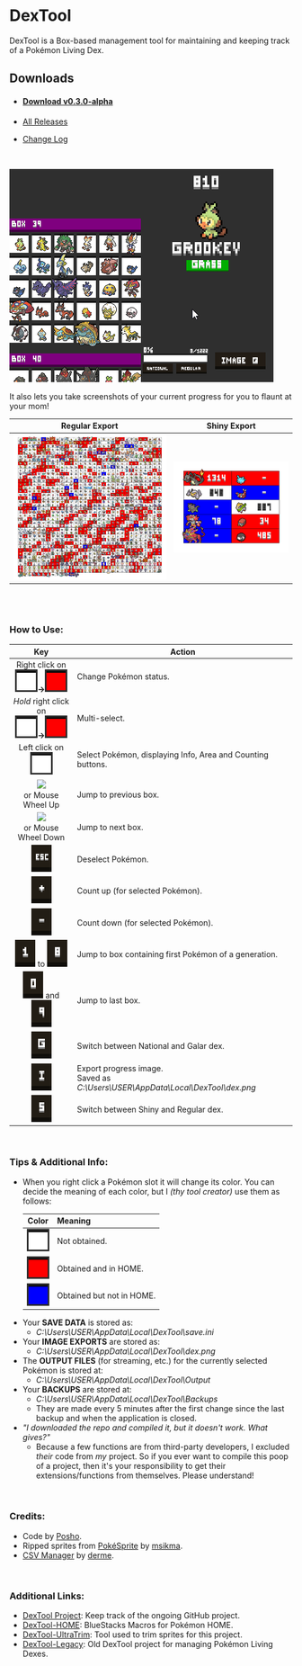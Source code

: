 

# DexTool
DexTool is a Box-based management tool for maintaining and keeping track of a Pokémon Living Dex.



## Downloads

- #### [Download v0.3.0-alpha](https://github.com/PoshoDev/DexTool/releases/tag/v0.3.0-alpha)

- [All Releases](https://github.com/PoshoDev/DexTool/releases)
- [Change Log](https://github.com/PoshoDev/DexTool/blob/master/ChangeLog.md)

<br>

![](https://github.com/PoshoDev/DexTool/blob/master/Promo/Previews/Preview_2.gif?raw=true)



It also lets you take screenshots of your current progress for you to flaunt at your mom!

|                        Regular Export                        |                         Shiny Export                         |
| :----------------------------------------------------------: | :----------------------------------------------------------: |
| <img src="https://github.com/PoshoDev/DexTool/blob/master/Promo/Previews/Screenshot_2.png?raw=true" width="650" /> | ![](https://github.com/PoshoDev/DexTool/blob/master/Promo/Previews/Screenshot_Shiny_1.png?raw=true) |

<br><br>



### How to Use:

|                             Key                              | Action                                                       |
| :----------------------------------------------------------: | ------------------------------------------------------------ |
| Right click on<br>![](https://github.com/PoshoDev/DexTool/blob/master/Promo/Buttons/icon_slot_0.png?raw=true)**→**![](https://github.com/PoshoDev/DexTool/blob/master/Promo/Buttons/icon_slot_1.png?raw=true) | Change Pokémon status.                                       |
| *Hold* right click on<br/>![](https://github.com/PoshoDev/DexTool/blob/master/Promo/Buttons/icon_slot_0.png?raw=true)**→**![](https://github.com/PoshoDev/DexTool/blob/master/Promo/Buttons/icon_slot_1.png?raw=true) | Multi-select.                                                |
| Left click on<br/>![](https://github.com/PoshoDev/DexTool/blob/master/Promo/Buttons/icon_slot_0.png?raw=true) | Select Pokémon, displaying Info, Area and Counting buttons.  |
| ![](https://github.com/PoshoDev/DexTool/blob/master/Promo/Buttons/icon_button_%E2%86%91.png?raw=true)<br>or Mouse<br>Wheel Up | Jump to previous box.                                        |
| ![](https://github.com/PoshoDev/DexTool/blob/master/Promo/Buttons/icon_button_%E2%86%93.png?raw=true)<br>or Mouse<br>Wheel Down | Jump to next box.                                            |
| ![](https://github.com/PoshoDev/DexTool/blob/master/Promo/Buttons/icon_button_ESC.png?raw=true) | Deselect Pokémon.                                            |
| ![](https://github.com/PoshoDev/DexTool/blob/master/Promo/Buttons/icon_button_+.png?raw=true) | Count up (for selected Pokémon).                             |
| ![](https://github.com/PoshoDev/DexTool/blob/master/Promo/Buttons/icon_button_-.png?raw=true) | Count down (for selected Pokémon).                           |
| ![](https://github.com/PoshoDev/DexTool/blob/master/Promo/Buttons/icon_button_1.png?raw=true) to ![](https://github.com/PoshoDev/DexTool/blob/master/Promo/Buttons/icon_button_8.png?raw=true) | Jump to box containing first Pokémon of a generation.        |
| ![](https://github.com/PoshoDev/DexTool/blob/master/Promo/Buttons/icon_button_0.png?raw=true) and ![](https://github.com/PoshoDev/DexTool/blob/master/Promo/Buttons/icon_button_9.png?raw=true) | Jump to last box.                                            |
| ![](https://github.com/PoshoDev/DexTool/blob/master/Promo/Buttons/icon_button_G.png?raw=true) | Switch between National and Galar dex.                       |
| ![](https://github.com/PoshoDev/DexTool/blob/master/Promo/Buttons/icon_button_I.png?raw=true) | Export progress image.<br/>Saved as *C:\Users\USER\AppData\Local\DexTool\dex.png* |
| ![](https://github.com/PoshoDev/DexTool/blob/master/Promo/Buttons/icon_button_S.png?raw=true) | Switch between Shiny and Regular dex.                        |



<br>

### Tips & Additional Info:
- When you right click a Pokémon slot it will change its color. You can decide the meaning of each color, but I _(thy tool creator)_ use them as follows:
  
  |                            Color                             | Meaning                   |
  | :----------------------------------------------------------: | ------------------------- |
  | ![](https://github.com/PoshoDev/DexTool/blob/master/Promo/Buttons/icon_slot_0.png?raw=true) | Not obtained.             |
  | ![](https://github.com/PoshoDev/DexTool/blob/master/Promo/Buttons/icon_slot_1.png?raw=true) | Obtained and in HOME.     |
  | ![](https://github.com/PoshoDev/DexTool/blob/master/Promo/Buttons/icon_slot_2.png?raw=true) | Obtained but not in HOME. |
* Your **SAVE DATA** is stored as:
  * _C:\Users\USER\AppData\Local\DexTool\save.ini_
* Your **IMAGE EXPORTS** are stored as:
	* _C:\Users\USER\AppData\Local\DexTool\dex.png_
* The **OUTPUT FILES** (for streaming, etc.) for the currently selected Pokémon is stored at:
  * _C:\Users\USER\AppData\Local\DexTool\Output_
* Your **BACKUPS** are stored at:
  * _C:\Users\USER\AppData\Local\DexTool\Backups_
  * They are made every 5 minutes after the first change since the last backup and when the application is closed.
* *"I downloaded the repo and compiled it, but it doesn't work. What gives?"*
  * Because a few functions are from third-party developers, I excluded *their* code from *my* project. So if you ever want to compile this poop of a project, then it's your responsibility to get their extensions/functions from themselves. Please understand!

<br>

### Credits:
 - Code by [Posho](https://github.com/PoshoDev). 
 - Ripped sprites from [PokéSprite](http://msikma.github.io/pokesprite/) by [msikma](https://github.com/msikma).
 - [CSV Manager](https://marketplace.yoyogames.com/assets/522/csv-manager) by [derme](https://github.com/derme302).

 <br>

 ### Additional Links:
 - [DexTool Project](https://github.com/users/PoshoDev/projects/2): Keep track of the ongoing GitHub project.
 - [DexTool-HOME](https://github.com/PoshoDev/DexTool-HOME): BlueStacks Macros for Pokémon HOME.
 - [DexTool-UltraTrim](https://github.com/PoshoDev/DexTool-UltraTrim): Tool used to trim sprites for this project.
 - [DexTool-Legacy](https://github.com/PoshoDev/DexTool-Legacy): Old DexTool project for managing Pokémon Living Dexes.
